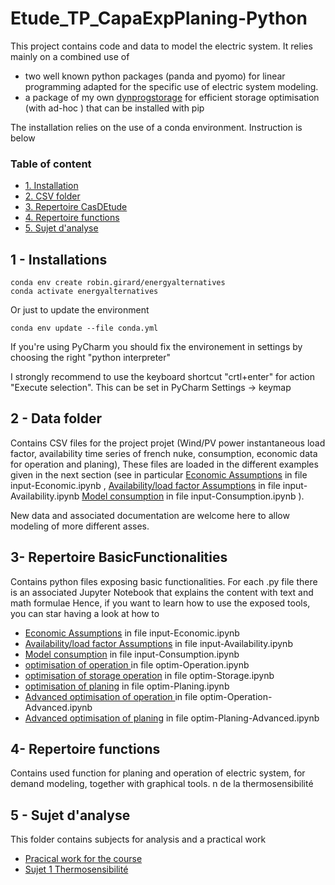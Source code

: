 # Etude_TP_CapaExpPlaning-Python

This project contains code and data to model the electric system. 
It relies mainly on a combined use of 
 - two well known python packages (panda and pyomo) 
for linear programming adapted for the specific use of electric system modeling. 
 - a package of my own [dynprogstorage](https://github.com/robingirard/dynprogstorage) for efficient storage optimisation (with ad-hoc ) that can be installed with pip

The installation relies on the use of a conda environment. Instruction is below

### Table of content

* [1. Installation](#installations)
* [2. CSV folder](#CSV)
* [3. Repertoire CasDEtude](#CasDEtude)
* [4. Repertoire functions](#functions)
* [5. Sujet d'analyse](#Analyse)



## 1 - Installations  <a class="anchor" id="installations"></a>

    conda env create robin.girard/energyalternatives
    conda activate energyalternatives
    
Or just to update the environment 

    conda env update --file conda.yml 
    
If you're using PyCharm you should fix the environement in settings by choosing the right "python interpreter" 

I strongly recommend to use the keyboard shortcut "crtl+enter" for action "Execute selection". This can be set in PyCharm Settings -> keymap 

## 2 -  Data folder <a class="anchor" id="CSV"></a>
Contains CSV files for the project projet (Wind/PV power instantaneous load factor, 
availability time series of french nuke, consumption, 
economic data for operation and planing), 
These files are loaded in the different examples given in the next section (see in particular [Economic Assumptions](https://github.com/robingirard/Etude_TP_CapaExpPlaning-Python/blob/master/BasicFunctionalities/input-Economic.ipynb) in file input-Economic.ipynb
, [Availability/load factor Assumptions](https://github.com/robingirard/Etude_TP_CapaExpPlaning-Python/blob/master/BasicFunctionalities/input-Availability.ipynb) in file input-Availability.ipynb
[Model consumption](https://github.com/robingirard/Etude_TP_CapaExpPlaning-Python/blob/master/BasicFunctionalities/input-Consumption.ipynb)  in file input-Consumption.ipynb 
). 

New data and associated documentation are welcome here to allow modeling of more different asses. 

## 3- Repertoire BasicFunctionalities <a class="anchor" id="CasDEtude"></a>
Contains python files exposing basic functionalities. 
For each .py file there is an associated Jupyter Notebook that explains the content with text and math formulae
Hence, if you want to learn how to use the exposed tools, you can star having a look at how to 

 - [Economic Assumptions](https://github.com/robingirard/Etude_TP_CapaExpPlaning-Python/blob/master/BasicFunctionalities/input-Economic.ipynb) in file input-Economic.ipynb
 - [Availability/load factor Assumptions](https://github.com/robingirard/Etude_TP_CapaExpPlaning-Python/blob/master/BasicFunctionalities/input-Availability.ipynb) in file input-Availability.ipynb
 - [Model consumption](https://github.com/robingirard/Etude_TP_CapaExpPlaning-Python/blob/master/BasicFunctionalities/input-Consumption.ipynb)  in file input-Consumption.ipynb 
 - [optimisation of operation ](https://github.com/robingirard/Etude_TP_CapaExpPlaning-Python/blob/master/BasicFunctionalities/optim-Operation.ipynb) in file optim-Operation.ipynb
 - [optimisation of storage operation](https://github.com/robingirard/Etude_TP_CapaExpPlaning-Python/blob/master/BasicFunctionalities/optim-Storage.ipynb) in file optim-Storage.ipynb 
 - [optimisation of planing](https://github.com/robingirard/Etude_TP_CapaExpPlaning-Python/blob/master/BasicFunctionalities/optim-Planing.ipynb) in file optim-Planing.ipynb
 - [Advanced optimisation of operation ](https://github.com/robingirard/Etude_TP_CapaExpPlaning-Python/blob/master/BasicFunctionalities/optim-Operation-Advanced.ipynb) in file optim-Operation-Advanced.ipynb
 - [Advanced optimisation of planing](https://github.com/robingirard/Etude_TP_CapaExpPlaning-Python/blob/master/BasicFunctionalities/optim-Planing-Advanced.ipynb) in file optim-Planing-Advanced.ipynb



## 4- Repertoire functions <a class="anchor" id="functions"></a>
Contains used function for planing and operation of electric system, for demand modeling, together with graphical tools. n de la thermosensibilité

## 5 -  Sujet d'analyse  <a class="anchor" id="Analyse"></a>
This folder contains subjects for analysis and a practical work 

 - [Pracical work for the course](https://github.com/robingirard/Etude_TP_CapaExpPlaning-Python/blob/master/SujetsDAnalyses/TP_questions.ipynb)
 - [Sujet 1 Thermosensibilité]() 
